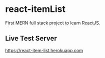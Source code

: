 # react-itemList
First MERN full stack project to learn ReactJS.

## Live Test Server

https://react-item-list.herokuapp.com
